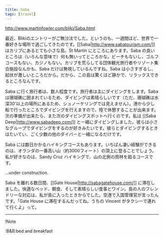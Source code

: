 ```yaml
---
title: Saba
tags: [travel]
---
```


http://www.martinfowler.com/bliki/Saba.html

最近、Blikiのエントリーがご無沙汰でした。というのも、一週間ほど、世界で一番好きな場所で過ごしてきたのです。[[Saba|http://www.sabatourism.com/]] はカリブにあるとても小さな島。St Martin にところにあります。Saba の良いところは（いろんな意味で）何も無いってところかな。ビーチもないし、ゴルフコースもない、カジノもない。カリブを荒らしてる団体観光旅行者やリゾート集合施設なんかも、Saba だけは無視しているんですね。Saba は小さすぎるし、起伏が激しいところだから。だから、この島は驚くほど静かで、リラックスできるところなんです。

Saba に行く旅行者は、数人程度です。旅行者は主にダイビングをします。Saba は珊瑚礁に囲まれているため、ダイビングは素晴らしいです（ただ、珊瑚礁は水深30'以上の場所にあるため、シュノーケリングでは見えません）。港から少し船で行ったところでダイビングを行えますので、陸で休憩することが出来ます。次の準備が出来たら、また次のダイビングスポットへ行くのです。私は [[Saba Deep|http://www.sabadeep.com/]] と一緒にダイビングしました。彼らは小さなグループでダイビングをするのが好きみたいです。彼らとダイビングするときはたいてい、ごく少数の他のダイバーと一緒になるだけです。

Saba には数日かかるハイキングコースもあります。いちばん凄い経験ができるのは、オランダの一番高い山（約3000フィート）の頂上に登ることでしょう。私が好きなのは、Sandy Cruz ハイキングで、山の北側の雨林を廻るコースです。

...under construction.

Saba を離れる数日間、[[Gate House|http://sabagatehouse.com/]] に滞在しました。快適なベッド、朝食、そして素晴らしい食事とワイン。島の人のフレンドリーな対応は、私が島に入ったときからでした。空港で入国管理官が言ったんです。「Gate House に滞在するんだってね。うちの Vincent がタクシーで連れて行くよ」って。

----

!Note

:B&B:bed and breakfast
